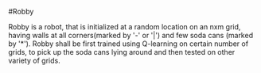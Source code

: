  #Robby

Robby is a robot, that is initialized at a random location on an nxm grid, having walls at all corners(marked by '-' or '|')  and few soda cans (marked by '*'). Robby shall be first trained using Q-learning on certain number of grids, to pick up the soda cans lying around and then tested on other variety of grids. 
